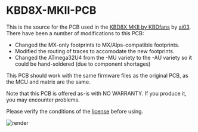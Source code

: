 # KBD8X-MKII-PCB
This is the source for the PCB used in the [KBD8X MKII by KBDfans](https://kbdfans.com/collections/kbd8x-mkii/products/coming-soon-kbd8x-mkii-custom-mechanical-keyboard-kit) by [ai03](https://kb.ai03.me). There have been a number of modifications to this PCB:
- Changed the MX-only footprints to MX/Alps-compatible footprints.
- Modified the routing of traces to accomodate the new footprints.
- Changed the ATmega32U4 from the -MU variety to the -AU variety so it could be hand-soldered (due to component shortages)

This PCB should work with the same firmware files as the original PCB, as the MCU and matrix are the same.

Note that this PCB is offered as-is with NO WARRANTY. If you produce it, you may encounter problems.

Please verify the conditions of the [license](https://github.com/ai03-2725/KBD8X-MKII-PCB/blob/master/LICENSE) before using.

![render](https://raw.githubusercontent.com/andygunn/KBD8X-MKII-PCB-Alps-Compat/master/KBD8X-MKII-Alps-3D-render.png)
